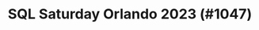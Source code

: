 ---
layout: event
title: "SQL Saturday Orlando 2023 (#1047)"
subtitle: ""
tags: ["Orlando", "Florida", "USA", "physical", "2023", "North America"]
thumb: /assets/img/logos/Just_icon_Color_small.png
comments: false
data: SQLSat1047
testevent: 0
---